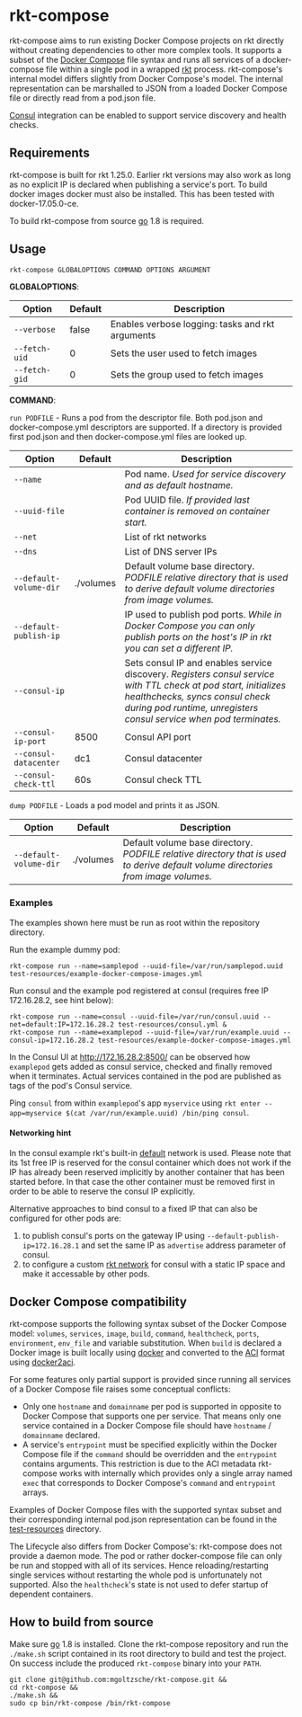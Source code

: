 # rkt-compose

rkt-compose aims to run existing Docker Compose projects on rkt directly without creating dependencies to other more complex tools.
It supports a subset of the [Docker Compose](https://docs.docker.com/compose/compose-file/) file syntax and runs all services of a docker-compose file within a single pod in a wrapped [rkt](https://coreos.com/rkt) process.
rkt-compose's internal model differs slightly from Docker Compose's model. The internal representation can be marshalled to JSON from a loaded Docker Compose file or directly read from a pod.json file.

[Consul](https://www.consul.io/) integration can be enabled to support service discovery and health checks.

## Requirements
rkt-compose is built for rkt 1.25.0. Earlier rkt versions may also work as long as no explicit IP is declared when publishing a service's port.
To build docker images docker must also be installed. This has been tested with docker-17.05.0-ce.

To build rkt-compose from source [go](https://golang.org/) 1.8 is required.

## Usage
`rkt-compose GLOBALOPTIONS COMMAND OPTIONS ARGUMENT`

**GLOBALOPTIONS**:

| Option | Default | Description |
| --- | --- | --- |
| `--verbose` | false | Enables verbose logging: tasks and rkt arguments |
| `--fetch-uid` | 0 | Sets the user used to fetch images |
| `--fetch-gid` | 0 | Sets the group used to fetch images |

**COMMAND**:

`run PODFILE` - Runs a pod from the descriptor file. Both pod.json and docker-compose.yml descriptors are supported. If a directory is provided first pod.json and then docker-compose.yml files are looked up.

| Option | Default | Description |
| --- | --- | --- |
| `--name` | | Pod name. *Used for service discovery and as default hostname.* |
| `--uuid-file` | | Pod UUID file. *If provided last container is removed on container start.* |
| `--net` | | List of rkt networks |
| `--dns` | | List of DNS server IPs |
| `--default-volume-dir` | ./volumes | Default volume base directory. *PODFILE relative directory that is used to derive default volume directories from image volumes.* |
| `--default-publish-ip` | | IP used to publish pod ports. *While in Docker Compose you can only publish ports on the host's IP in rkt you can set a different IP.* |
| `--consul-ip` | | Sets consul IP and enables service discovery. *Registers consul service with TTL check at pod start, initializes healthchecks, syncs consul check during pod runtime, unregisters consul service when pod terminates.* |
| `--consul-ip-port` | 8500 | Consul API port |
| `--consul-datacenter` | dc1 | Consul datacenter |
| `--consul-check-ttl` | 60s | Consul check TTL |

`dump PODFILE` - Loads a pod model and prints it as JSON.

| Option | Default | Description |
| --- | --- | --- |
| `--default-volume-dir` | ./volumes | Default volume base directory. *PODFILE relative directory that is used to derive default volume directories from image volumes.* |

### Examples
The examples shown here must be run as root within the repository directory.

Run the example dummy pod:
```
rkt-compose run --name=samplepod --uuid-file=/var/run/samplepod.uuid test-resources/example-docker-compose-images.yml
```

Run consul and the example pod registered at consul (requires free IP 172.16.28.2, see hint below):
```
rkt-compose run --name=consul --uuid-file=/var/run/consul.uuid --net=default:IP=172.16.28.2 test-resources/consul.yml &
rkt-compose run --name=examplepod --uuid-file=/var/run/example.uuid --consul-ip=172.16.28.2 test-resources/example-docker-compose-images.yml
```
In the Consul UI at http://172.16.28.2:8500/ can be observed how `examplepod` gets added as consul service, checked and finally removed when it terminates. Actual services contained in the pod are published as tags of the pod's Consul service.

Ping `consul` from within `examplepod`'s app `myservice` using `rkt enter --app=myservice $(cat /var/run/example.uuid) /bin/ping consul`.

#### Networking hint
In the consul example rkt's built-in [default](https://coreos.com/blog/rkt-cni-networking.html#default-networking) network is used. Please note that its 1st free IP is reserved for the consul container which does not work if the IP has already been reserved implicitly by another container that has been started before. In that case the other container must be removed first in order to be able to reserve the consul IP explicitly.

Alternative approaches to bind consul to a fixed IP that can also be configured for other pods are:
1. to publish consul's ports on the gateway IP using `--default-publish-ip=172.16.28.1` and set the same IP as `advertise` address parameter of consul.
2. to configure a custom [rkt network](https://coreos.com/rkt/docs/latest/networking/overview.html) for consul with a static IP space and make it accessable by other pods.

## Docker Compose compatibility
rkt-compose supports the following syntax subset of the Docker Compose model: `volumes`, `services`, `image`, `build`, `command`, `healthcheck`, `ports`, `environment`, `env_file` and variable substitution.
When `build` is declared a Docker image is built locally using [docker](https://www.docker.com/) and converted to the [ACI](https://github.com/appc/spec/blob/master/spec/aci.md#app-container-image) format using [docker2aci](https://github.com/appc/docker2aci).

For some features only partial support is provided since running all services of a Docker Compose file raises some conceptual conflicts:

- Only one `hostname` and `domainname` per pod is supported in opposite to Docker Compose that supports one per service. That means only one service contained in a Docker Compose file should have `hostname` / `domainname` declared.
- A service's `entrypoint` must be specified explicitly within the Docker Compose file if the `command` should be overridden and the `entrypoint` contains arguments. This restriction is due to the ACI metadata rkt-compose works with internally which provides only a single array named `exec` that corresponds to Docker Compose's `command` and `entrypoint` arrays.

Examples of Docker Compose files with the supported syntax subset and their corresponding internal pod.json representation can be found in the [test-resources](test-resources) directory.

The Lifecycle also differs from Docker Compose's: rkt-compose does not provide a daemon mode.
The pod or rather docker-compose file can only be run and stopped with all of its services.
Hence reloading/restarting single services without restarting the whole pod is unfortunately not supported.
Also the `healthcheck`'s state is not used to defer startup of dependent containers.

## How to build from source
Make sure [go](https://golang.org/) 1.8 is installed.
Clone the rkt-compose repository and run the `./make.sh` script contained in its root directory to build and test the project.
On success include the produced `rkt-compose` binary into your `PATH`.
```
git clone git@github.com:mgoltzsche/rkt-compose.git &&
cd rkt-compose &&
./make.sh &&
sudo cp bin/rkt-compose /bin/rkt-compose
```
